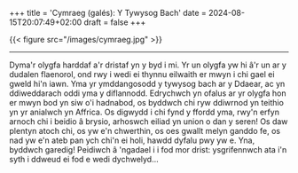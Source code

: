 +++
title = 'Cymraeg (galés): Y Tywysog Bach'
date = 2024-08-15T20:07:49+02:00
draft = false
+++

{{< figure src="/images/cymraeg.jpg" >}}

-----------------------

Dyma'r olygfa harddaf a'r dristaf yn y byd i mi. Yr un olygfa yw hi &acirc;'r 
    un ar y dudalen flaenorol, ond rwy i wedi ei thynnu eilwaith er mwyn i chi 
    gael ei gweld hi'n iawn. Yma yr ymddangosodd y tywysog bach ar y Ddaear, ac 
    yn ddiweddarach oddi yma y diflannodd.
Edrychwch yn ofalus ar yr olygfa hon er mwyn bod yn siw o'i hadnabod, os 
    byddwch chi ryw ddiwrnod yn teithio yn yr anialwch yn Affrica.
Os digwydd i chi fynd y ffordd yma, rwy'n erfyn arnoch chi i beidio &acirc; 
    brysio, arhoswch eiliad yn union o dan y seren! Os daw plentyn atoch chi, 
    os yw e'n chwerthin, os oes gwallt melyn ganddo fe, os nad yw e'n ateb pan 
    ych chi'n ei holi, hawdd dyfalu pwy yw e. Yna, byddwch garedig! Peidiwch &acirc; 
    'ngadael i i fod mor drist: ysgrifennwch ata i'n syth i ddweud ei fod e wedi 
    dychwelyd...

